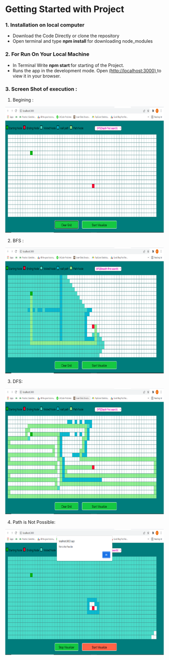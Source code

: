 # Getting Started with Project

### 1. Installation on local computer
<ul>
 <li>
    Download the Code Directly or clone the repository
 </li>
  
<li>
    Open terminal and type <b> npm install </b> for downloading node_modules
</li>
  
</ul>

### 2. For Run On Your Local Machine
<ul>
  <li>
      In Terminal Write <b> npm start </b> for starting of the Project.
  </li>  
  <li>
     Runs the app in the development mode.
    Open <a href='http://localhost:3000'>(http://localhost:3000) </a> to view it in your browser.
  </li>

</ul>

### 3. Screen Shot of execution :

1) Begining : 

<img alt='Begining of Project'  src="images/begining.PNG" style = "width : 800px ; height : 400px ">

2) BFS : 

<img alt='BFS'  src="images/bfs.PNG" style = "width : 800px ; height : 400px ">

3) DFS:
<img alt='DFS'  src="images/dfs.PNG" style = "width : 800px ; height : 400px ">

4) Path is Not Possible:
<img alt='Path is Not Possible'  src="images/pathNotPossible.PNG" style = "width : 800px ; height : 400px ">



